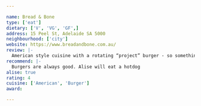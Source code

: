 ```yaml
---

name: Bread & Bone
type: ['eat']
dietary: ['V', 'VG', 'GF',]
address: 15 Peel St, Adelaide SA 5000
neighbourhood: ['city']
website: https://www.breadandbone.com.au/
review: |-
  American style cuisine with a rotating “project” burger - so something new to try each time.
recommend: |-
  Burgers are always good. Alise will eat a hotdog
alise: true
rating: 4
cuisine: ['American', 'Burger']
award:

---
```

